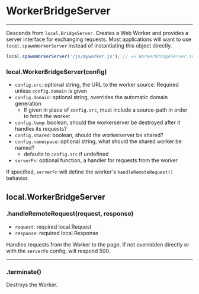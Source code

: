 WorkerBridgeServer
==================

---

Descends from `local.BridgeServer`. Creates a Web Worker and provides a server interface for exchanging requests. Most applications will want to use `local.spawnWorkerServer` instead of instantiating this object directly.

```javascript
local.spawnWorkerServer('/js/myworker.js'); // => WorkerBridgeServer instance
```

### local.WorkerBridgeServer(config)

 - `config.src`: optional string, the URL to the worker source. Required unless `config.domain` is given
 - `config.domain`: optional string, overrides the automatic domain generation
   - If given in place of `config.src`, must include a source-path in order to fetch the worker
 - `config.temp`: boolean, should the workerserver be destroyed after it handles its requests?
 - `config.shared`: boolean, should the workerserver be shared?
 - `config.namespace`: optional string, what should the shared worker be named?
   - defaults to `config.src` if undefined
 - `serverFn`: optional function, a handler for requests from the worker

If specified, `serverFn` will define the worker's `handleRemoteRequest()` behavior.

## local.WorkerBridgeServer

### .handleRemoteRequest(request, response)

 - `request`: required local.Request
 - `response`: required local.Response

Handles requests from the Worker to the page. If not overridden directly or with the `serverFn` config, will respond 500.

---

### .terminate()

Destroys the Worker.